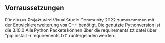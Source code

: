 ## Vorraussetzungen 

Für dieses Projekt wird Visual Studio Community 2022 zumsammmen mit der Entwicklererweiterung von C++ benötigt. 
Die genutzte Pythonversion ist die 3.10.0
Alle Python Packete können über die requirements.txt datei über "pip install -r requirements.txt" runtergeladen werden. 